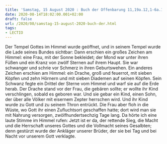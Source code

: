 ```yaml
---
title: 'Samstag, 15 August 2020 : Buch der Offenbarung 11,19a.12,1-6a.10ab.'
date: 2020-08-14T18:02:00.001+02:00
draft: false
url: /2020/08/samstag-15-august-2020-buch-der.html
tags: 
- LECTIO
---
```


Der Tempel Gottes im Himmel wurde geöffnet, und in seinem Tempel wurde die Lade seines Bundes sichtbar: Dann erschien ein großes Zeichen am Himmel: eine Frau, mit der Sonne bekleidet; der Mond war unter ihren Füßen und ein Kranz von zwölf Sternen auf ihrem Haupt. Sie war schwanger und schrie vor Schmerz in ihren Geburtswehen. Ein anderes Zeichen erschien am Himmel: ein Drache, groß und feuerrot, mit sieben Köpfen und zehn Hörnern und mit sieben Diademen auf seinen Köpfen. Sein Schwanz fegte ein Drittel der Sterne vom Himmel und warf sie auf die Erde herab. Der Drache stand vor der Frau, die gebären sollte; er wollte ihr Kind verschlingen, sobald es geboren war. Und sie gebar ein Kind, einen Sohn, der über alle Völker mit eisernem Zepter herrschen wird. Und ihr Kind wurde zu Gott und zu seinem Thron entrückt. Die Frau aber floh in die Wüste, wo Gott ihr einen Zufluchtsort geschaffen hatte; dort wird man sie mit Nahrung versorgen, zwölfhundertsechzig Tage lang. Da hörte ich eine laute Stimme im Himmel rufen: Jetzt ist er da, der rettende Sieg, die Macht und die Herrschaft unseres Gottes und die Vollmacht seines Gesalbten; denn gestürzt wurde der Ankläger unserer Brüder, der sie bei Tag und bei Nacht vor unserem Gott verklagte.